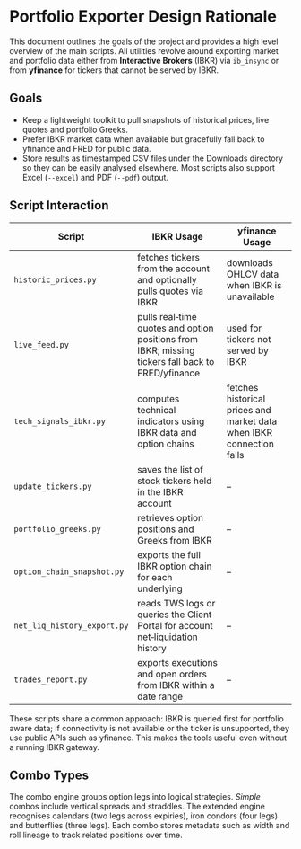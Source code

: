 # Portfolio Exporter Design Rationale

This document outlines the goals of the project and provides a high level overview of the main scripts. All utilities revolve around exporting market and portfolio data either from **Interactive Brokers** (IBKR) via `ib_insync` or from **yfinance** for tickers that cannot be served by IBKR.

## Goals

* Keep a lightweight toolkit to pull snapshots of historical prices, live quotes and portfolio Greeks.
* Prefer IBKR market data when available but gracefully fall back to yfinance and FRED for public data.
* Store results as timestamped CSV files under the Downloads directory so they can be easily analysed elsewhere. Most scripts also support Excel (`--excel`) and PDF (`--pdf`) output.

## Script Interaction

| Script | IBKR Usage | yfinance Usage |
| ------ | ---------- | -------------- |
| `historic_prices.py` | fetches tickers from the account and optionally pulls quotes via IBKR | downloads OHLCV data when IBKR is unavailable |
| `live_feed.py` | pulls real‑time quotes and option positions from IBKR; missing tickers fall back to FRED/yfinance | used for tickers not served by IBKR |
| `tech_signals_ibkr.py` | computes technical indicators using IBKR data and option chains | fetches historical prices and market data when IBKR connection fails |
| `update_tickers.py` | saves the list of stock tickers held in the IBKR account | – |
| `portfolio_greeks.py` | retrieves option positions and Greeks from IBKR | – |
| `option_chain_snapshot.py` | exports the full IBKR option chain for each underlying | – |
| `net_liq_history_export.py` | reads TWS logs or queries the Client Portal for account net‑liquidation history | – |
| `trades_report.py`       | exports executions and open orders from IBKR within a date range      | – |

These scripts share a common approach: IBKR is queried first for portfolio aware data; if connectivity is not available or the ticker is unsupported, they use public APIs such as yfinance. This makes the tools useful even without a running IBKR gateway.

## Combo Types

The combo engine groups option legs into logical strategies.  *Simple* combos
include vertical spreads and straddles.  The extended engine recognises
calendars (two legs across expiries), iron condors (four legs) and butterflies
(three legs).  Each combo stores metadata such as width and roll lineage to
track related positions over time.

